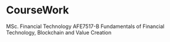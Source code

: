 # CourseWork
MSc. Financial Technology 
AFE7517-B Fundamentals of Financial Technology, Blockchain and Value Creation
